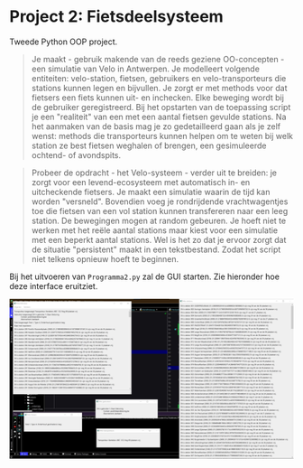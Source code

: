 # Project 2: Fietsdeelsysteem

Tweede Python OOP project.

> Je maakt - gebruik makende van de reeds geziene OO-concepten - een  simulatie van Velo in Antwerpen. Je modelleert volgende entiteiten:  velo-station, fietsen, gebruikers en velo-transporteurs die stations  kunnen legen en bijvullen. Je zorgt er met methods voor dat fietsers een fiets kunnen uit- en inchecken. Elke beweging wordt bij de gebruiker  geregistreerd. Bij het opstarten van de toepassing script je een  "realiteit" van een met een aantal fietsen gevulde stations. Na het  aanmaken van de basis mag je zo gedetailleerd gaan als je zelf wenst:  methods die transporteurs kunnen helpen om te weten bij welk station ze  best fietsen weghalen of brengen, een gesimuleerde ochtend- of  avondspits.

> Probeer de opdracht - het Velo-systeem - verder uit te breiden: je zorgt voor een levend-ecosysteem met automatisch in- en uitcheckende  fietsers. Je maakt een simulatie waarin de tijd kan worden "versneld". Bovendien voeg je rondrijdende vrachtwagentjes toe die fietsen van een  vol station kunnen transfereren naar een leeg station. De bewegingen  mogen at random gebeuren. Je hoeft niet te werken met het reële aantal  stations maar kiest voor een simulatie met een beperkt aantal stations. Wel is het zo dat je ervoor zorgt dat de situatie "persistent" maakt in  een tekstbestand. Zodat het script niet telkens opnieuw hoeft te  beginnen.

Bij het uitvoeren van `Programma2.py` zal de GUI starten. Zie hieronder hoe deze interface eruitziet.

![Interface](./Voorbeeld.jpg)

